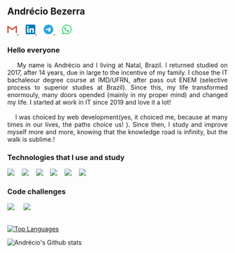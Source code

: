 ## Andrécio Bezerra

<a target='_blank' href="mailto:andreciobezerra@gmail.com">
  <img alt="andrecio linkedin" width="22px" src="./icons/gmail.svg" />
</a>&nbsp;&nbsp;&nbsp;
<a target='_blank' href="https://www.linkedin.com/in/andrecio-costa-bezerra-59980a171">
  <img alt="andrecio linkedin" width="22px" src="./icons/linkedin.svg" />
</a>&nbsp;&nbsp;&nbsp;
<a target='_blank' href="https://t.me/andrecio">
  <img alt="andrecio telegram" width="22px" src="./icons/telegram.svg" />
</a>&nbsp;&nbsp;&nbsp;
<a target='_blank' href="https://api.whatsapp.com/send?phone={{+5584999135518}}">
  <img alt="andrecio whatsapp" width="22px" src="./icons/whatsapp.svg" />
</a>
<br/>

### Hello everyone

<div style="text-align:justify;">
&nbsp;&nbsp;&nbsp;&nbsp;My name is Andrécio and I living at Natal, Brazil. I returned studied on 2017, after 14 years, due in large to the incentive of my family.  I chose the IT bachaleour degree course at IMD/UFRN, after pass out ENEM (selective process to superior studies at Brazil). Since this, my life transformed enormouly, many doors opended (mainly in my proper mind) and changed my life. I started at work in IT since 2019 and love it a lot!
</div>
<br/>
<div style="text-align:justify;">
&nbsp;&nbsp;&nbsp;&nbsp;I was choiced by web development(yes, it choiced me, because at many times in our lives, the paths choice us! ). Since then, I study and improve myself more and more, knowing that the knowledge road is infinity, but the walk is sublime.!

### Technologies that I use and study
<!--<img style="margin-right:5px" src="https://img.shields.io/badge/-Dotnet-605ca9?logo=dotnet&logoColor=white&logoWidth=25"/>&nbsp;&nbsp;-->
<!-- <img style="margin-right:5px;height:20px" src="https://img.shields.io/badge/-Elixir-3A1D4D?logo=elixir&logoColor=write&logoWidth=25"/>&nbsp;&nbsp; -->
<img style="margin-right:5px;height:20px" src="https://img.shields.io/badge/-TypeScript-3178C6?logo=typescript&logoColor=white&logoWidth=25"/>&nbsp;&nbsp;
<img style="margin-right:5px;height:20px" src="https://img.shields.io/badge/-Rust-000000?logo=rust&logoColor=white&logoWidth=25"/>&nbsp;&nbsp;
<img style="margin-right:5px;height:20px" src="https://img.shields.io/badge/-NodeJS-393?logo=node.js&logoColor=white&logoWidth=25"/>&nbsp;&nbsp;
<img style="margin-right:5px;height:20px" src="https://img.shields.io/badge/-NestJS-000?logo=nestjs&logoColor=E0234E&logoWidth=25"/>&nbsp;&nbsp;
<img style="margin-right:5px;height:20px" src="https://img.shields.io/badge/ReactJS-blue?logo=react&logoColor=white&logoWidth=25"/>&nbsp;&nbsp;
<img style="margin-right:5px;height:20px" src="https://img.shields.io/badge/VueJS-4FC08D?logo=vuedotjs&logoColor=white&logoWidth=25"/>&nbsp;&nbsp;
<!--<img style="margin-right:5px" src="https://img.shields.io/badge/Deno-222222?logo=deno&logoColor=white&logoWidth=25"/>&nbsp;&nbsp;-->


### Code challenges

<a style="text-decoration:none" target="_blank" href="https://exercism.io/profiles/AndrecioBezerra">
  <img style="margin-right:5px;height:20px" src="https://img.shields.io/badge/-Excercism-009CAB?logo=exercism&logoColor=white&logoWidth=25"/>
</a>&nbsp;&nbsp;
<a style="text-decoration:none" target="_blank" href="https://www.hackerrank.com/andreciobezerra">
  <img style="margin-right:5px;height:20px" src="https://img.shields.io/badge/-HackerRank-2EC866?logo=hackerrank&logoColor=white&logoWidth=25"/>
</a>
<br/>
<br/>

[![Top Languages](https://github-readme-stats.vercel.app/api/top-langs/?username=andreciobezerra&layout=compact&theme=dark)](https://github.com/andreciobezerra/github-readme-stats)

![Andrécio's Github stats](https://github-readme-stats.vercel.app/api?username=andreciobezerra&show_icons=true&theme=dark)
